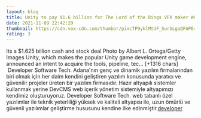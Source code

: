 ```yaml
--- 
layout: blog
title: Unity to pay $1.6 billion for The Lord of the Rings VFX maker Weta Digital
date: 2021-11-09 22:42:29
thumbnail: https://cdn.vox-cdn.com/thumbor/pixcTP9yklMtUF_SurbLgaQPAPE=/0x281:3950x2349/fit-in/1200x630/cdn.vox-cdn.com/uploads/chorus_asset/file/23000265/452735254.jpg
rating: 3
---
```

Its a $1.625 billion cash and stock deal
Photo by Albert L. Ortega/Getty Images
Unity, which makes the popular Unity game development engine, announced an intent to acquire the tools, pipeline, tec… [+1316 chars]</br>&nbsp;Developer Software Tech. Adana'nın genç ve dinamik yazılım firmalarından biri olmak için her daim kendini geliştiren yazılım konusunda yaratıcı ve güvenilir projeler üreten bir yazılım firmasıdır. Hazır altyapılı sistemler kullanmak yerine DevCMS web içerik yönetim sistemiyle altyapımızı kendimiz oluşturuyoruz. Developer Software Tech. web tabanlı özel yazılımlar ile teknik yeterliliği yüksek ve kaliteli altyapısı ile, uzun ömürlü ve güvenli yazılımlar geliştirme hususunu kendine ilke edinmiştir.<a href="https://www.developerbilisim.com/">developer</a>